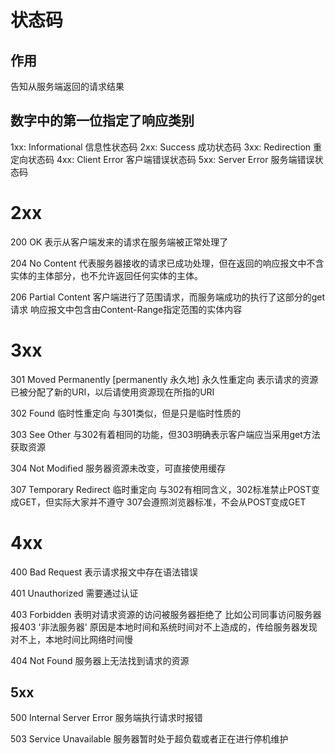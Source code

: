 # 状态码

## 作用
告知从服务端返回的请求结果

## 数字中的第一位指定了响应类别
1xx: Informational 信息性状态码
2xx: Success 成功状态码
3xx: Redirection 重定向状态码
4xx: Client Error 客户端错误状态码
5xx: Server Error 服务端错误状态码

# 2xx
200 OK 表示从客户端发来的请求在服务端被正常处理了

204 No Content 
代表服务器接收的请求已成功处理，但在返回的响应报文中不含实体的主体部分，也不允许返回任何实体的主体。

206 Partial Content
客户端进行了范围请求，而服务端成功的执行了这部分的get请求
响应报文中包含由Content-Range指定范围的实体内容

# 3xx
301 Moved Permanently [permanently 永久地]
永久性重定向 
表示请求的资源已被分配了新的URI，以后请使用资源现在所指的URI

302 Found
临时性重定向
与301类似，但是只是临时性质的

303 See Other
与302有着相同的功能，但303明确表示客户端应当采用get方法获取资源

304 Not Modified
服务器资源未改变，可直接使用缓存

307 Temporary Redirect
临时重定向
与302有相同含义，302标准禁止POST变成GET，但实际大家并不遵守
307会遵照浏览器标准，不会从POST变成GET

# 4xx
400 Bad Request
表示请求报文中存在语法错误

401 Unauthorized
需要通过认证

403 Forbidden
表明对请求资源的访问被服务器拒绝了
比如公司同事访问服务器报403 '非法服务器' 原因是本地时间和系统时间对不上造成的，传给服务器发现对不上，本地时间比网络时间慢


404 Not Found
服务器上无法找到请求的资源

## 5xx
500 Internal Server Error
服务端执行请求时报错

503 Service Unavailable
服务器暂时处于超负载或者正在进行停机维护















